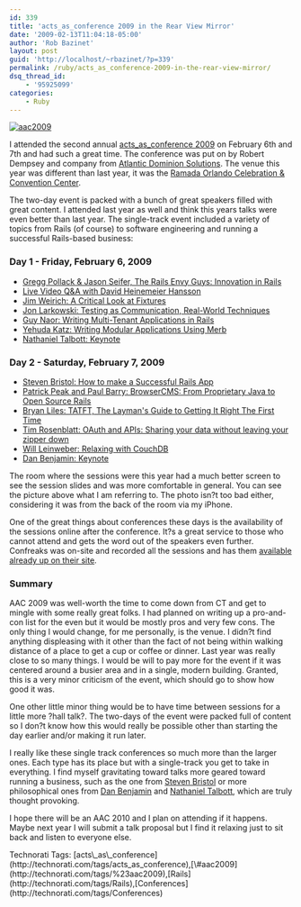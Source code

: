 ```yaml
---
id: 339
title: 'acts_as_conference 2009 in the Rear View Mirror'
date: '2009-02-13T11:04:18-05:00'
author: 'Rob Bazinet'
layout: post
guid: 'http://localhost/~rbazinet/?p=339'
permalink: /ruby/acts_as_conference-2009-in-the-rear-view-mirror/
dsq_thread_id:
    - '95925099'
categories:
    - Ruby
---
```


[![aac2009](http://accidentaltechnologist.com/files/media/image/WindowsLiveWriter/acts_as_conference2009intheRearViewMirro_80D2/aac2009_thumb.jpg "aac2009")](http://accidentaltechnologist.com/files/media/image/WindowsLiveWriter/acts_as_conference2009intheRearViewMirro_80D2/aac2009.jpg)

I attended the second annual [acts\_as\_conference 2009](http://www.actsasconference.com/) on February 6th and 7th and had such a great time. The conference was put on by Robert Dempsey and company from [Atlantic Dominion Solutions](http://www.adsdevshop.com/). The venue this year was different than last year, it was the [Ramada Orlando Celebration &amp; Convention Center](http://www.ramadaorlandocelebration.com/).

The two-day event is packed with a bunch of great speakers filled with great content. I attended last year as well and think this years talks were even better than last year. The single-track event included a variety of topics from Rails (of course) to software engineering and running a successful Rails-based business:

### Day 1 - Friday, February 6, 2009

- [Gregg Pollack &amp; Jason Seifer, The Rails Envy Guys: Innovation in Rails](http://www.actsasconference.com/speakers/railsenvy)
- [Live Video Q&amp;A with David Heinemeier Hansson](http://www.actsasconference.com/speakers/david-heinemeier-hansson)
- [Jim Weirich: A Critical Look at Fixtures](http://www.actsasconference.com/speakers/jim-weirich)
- [Jon Larkowski: Testing as Communication, Real-World Techniques](http://www.actsasconference.com/speakers/jon-larkowski)
- [Guy Naor: Writing Multi-Tenant Applications in Rails](http://www.actsasconference.com/speakers/guy-naor)
- [Yehuda Katz: Writing Modular Applications Using Merb](http://www.actsasconference.com/speakers/yehuda-katz)
- [Nathaniel Talbott: Keynote](http://www.actsasconference.com/speakers/nathaniel-talbott)
 
###  

### Day 2 - Saturday, February 7, 2009

- [Steven Bristol: How to make a Successful Rails App](http://www.actsasconference.com/speakers/steven-bristol)
- [Patrick Peak and Paul Barry: BrowserCMS: From Proprietary Java to Open Source Rails](http://www.actsasconference.com/speakers/paul-barry-patrick-peak)
- [Bryan Liles: TATFT, The Layman's Guide to Getting It Right The First Time](http://www.actsasconference.com/speakers/bryan-liles)
- [Tim Rosenblatt: OAuth and APIs: Sharing your data without leaving your zipper down](http://www.actsasconference.com/speakers/tim-rosenblatt)
- [Will Leinweber: Relaxing with CouchDB](http://www.actsasconference.com/speakers/will-leinweber)
- [Dan Benjamin: Keynote](http://www.actsasconference.com/speakers/dan-benjamin)
 
The room where the sessions were this year had a much better screen to see the session slides and was more comfortable in general. You can see the picture above what I am referring to. The photo isn?t too bad either, considering it was from the back of the room via my iPhone.

One of the great things about conferences these days is the availability of the sessions online after the conference. It?s a great service to those who cannot attend and gets the word out of the speakers even further. Confreaks was on-site and recorded all the sessions and has them [available already up on their site](http://aac2009.confreaks.com/).

### Summary

AAC 2009 was well-worth the time to come down from CT and get to mingle with some really great folks. I had planned on writing up a pro-and-con list for the even but it would be mostly pros and very few cons. The only thing I would change, for me personally, is the venue. I didn?t find anything displeasing with it other than the fact of not being within walking distance of a place to get a cup or coffee or dinner. Last year was really close to so many things. I would be will to pay more for the event if it was centered around a busier area and in a single, modern building. Granted, this is a very minor criticism of the event, which should go to show how good it was.

One other little minor thing would be to have time between sessions for a little more ?hall talk?. The two-days of the event were packed full of content so I don?t know how this would really be possible other than starting the day earlier and/or making it run later.

I really like these single track conferences so much more than the larger ones. Each type has its place but with a single-track you get to take in everything. I find myself gravitating toward talks more geared toward running a business, such as the one from [Steven Bristol](http://b.lesseverything.com/) or more philosophical ones from [Dan Benjamin](http://hivelogic.com/) and [Nathaniel Talbott](http://blog.talbott.ws/), which are truly thought provoking.

I hope there will be an AAC 2010 and I plan on attending if it happens. Maybe next year I will submit a talk proposal but I find it relaxing just to sit back and listen to everyone else.

<div class="wlWriterEditableSmartContent" id="scid:0767317B-992E-4b12-91E0-4F059A8CECA8:c8e24958-c9f9-4ed5-a8d6-7cc217b94793" style="padding-right: 0px; display: inline; padding-left: 0px; float: none; padding-bottom: 0px; margin: 0px; padding-top: 0px">Technorati Tags: [acts\_as\_conference](http://technorati.com/tags/acts_as_conference),[\#aac2009](http://technorati.com/tags/%23aac2009),[Rails](http://technorati.com/tags/Rails),[Conferences](http://technorati.com/tags/Conferences)</div>